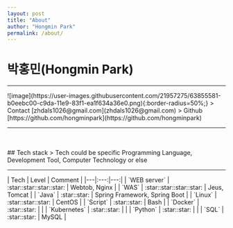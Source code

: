```yaml
---
layout: post
title: "About"
author: "Hongmin Park"
permalink: /about/
---
```

# 박홍민(Hongmin Park)
<hr>
![image](https://user-images.githubusercontent.com/21957275/63855581-b0eebc00-c9da-11e9-83f1-ea1f634a36e0.png){:border-radius=50%;}
> Contact [zhdals1026@gmail.com](zhdals1026@gmail.com)
> Github [https://github.com/hongminpark](https://github.com/hongminpark)
<hr>
<br><br>
## Tech stack
> Tech could be specific Programming Language, Development Tool, Computer Technology or else
<!---
> Level, which is defined by me.
- :star:, Know/Understand what it is.
- :star::star:, Can apply it to make/enable sth.
- :star::star::star:, Can apply it to make/enable sth with deeper understanding.
- :star::star::star::star:, Can also do trouble shooting
- :star::star::star::star::star:, 
--->
<hr>
| Tech | Level | Comment |
|---|:---:|---:|
| `WEB server` | :star::star::star::star: | Webtob, Nginx |
| `WAS` | :star::star::star::star: | Jeus, Tomcat |
| `Java` | :star::star: | Spring Framework, Spring Boot |
| `Linux` | :star::star::star: | CentOS |
| `Script` | :star::star: | Bash |
| `Docker` | :star::star: |  |
| `Kubernetes` | :star::star: |  |
| `Python` | :star::star: |  |
| `SQL` | :star::star: | MySQL |
